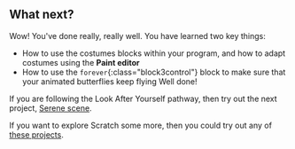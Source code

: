 ## What next?

Wow! You've done really, really well. You have learned two key things:
+ How to use the costumes blocks within your program, and how to adapt costumes using the **Paint editor**
+ How to use the `forever`{:class="block3control"} block to make sure that your animated butterflies keep flying
Well done!

If you are following the Look After Yourself pathway, then try out the next project, [Serene scene](https://projects.raspberrypi.org/en/projects/serene-scene).

If you want to explore Scratch some more, then you could try out any of [these projects](https://projects.raspberrypi.org/en/projects?software%5B%5D=scratch).



